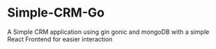 # Simple-CRM-Go
A Simple CRM application using gin gonic and mongoDB with a simple React Frontend for easier interaction
